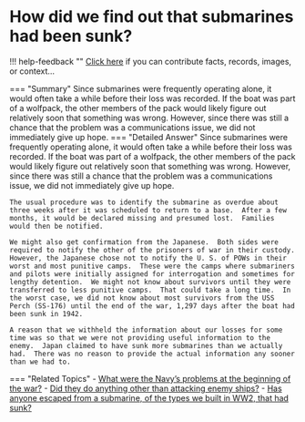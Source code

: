 # How did we find out that submarines had been sunk?

!!! help-feedback ""
    <a href="/feedback/" data-feedback-link>Click here</a>
    if you can contribute facts, records, images, or context…

<a id="summary"></a>
=== "Summary"
    Since submarines were frequently operating alone, it would often take a while before their loss was recorded. If the boat was part of a wolfpack, the other members of the pack would likely figure out relatively soon that something was wrong. However, since there was still a chance that the problem was a communications issue, we did not immediately give up hope.
=== "Detailed Answer"
    Since submarines were frequently operating alone, it would often take a while before their loss was recorded.  If the boat was part of a wolfpack, the other members of the pack would likely figure out relatively soon that something was wrong.  However, since there was still a chance that the problem was a communications issue, we did not immediately give up hope.

    The usual procedure was to identify the submarine as overdue about three weeks after it was scheduled to return to a base.  After a few months, it would be declared missing and presumed lost.  Families would then be notified.

    We might also get confirmation from the Japanese.  Both sides were required to notify the other of the prisoners of war in their custody.  However, the Japanese chose not to notify the U. S. of POWs in their worst and most punitive camps.  These were the camps where submariners and pilots were initially assigned for interrogation and sometimes for lengthy detention.  We might not know about survivors until they were transferred to less punitive camps.  That could take a long time.  In the worst case, we did not know about most survivors from the USS Perch (SS-176) until the end of the war, 1,297 days after the boat had been sunk in 1942.

    A reason that we withheld the information about our losses for some time was so that we were not providing useful information to the enemy.  Japan claimed to have sunk more submarines than we actually had.  There was no reason to provide the actual information any sooner than we had to.
=== "Related Topics"
    - [What were the Navy’s problems at the beginning of the war?](./what-were-the-navys-problems-at-the-beginning-of-the-war.md#summary)
    - [Did they do anything other than attacking enemy ships?](./did-they-do-anything-other-than-attacking-enemy-ships.md#summary)
    - [Has anyone escaped from a submarine, of the types we built in WW2, that had sunk?](./has-anyone-escaped-from-a-submarine-of-the-types-we-built-in-ww2-that-had-sunk.md#summary)